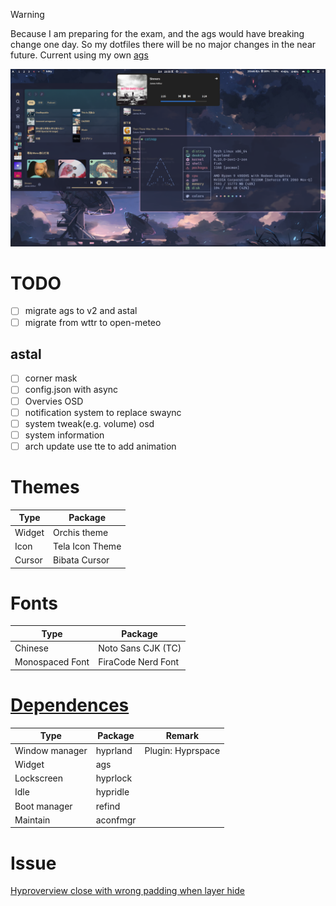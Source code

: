 > [!WARNING]
> Because I am preparing for the exam, and the ags would have breaking change one day.
> So my dotfiles there will be no major changes in the near future.
> Current using my own [ags](https://github.com/The-Lost-Light/ags/tree/search-by-wm-class)

![screenshot](.dotfiles/assets/screenshot.png)
# TODO
- [ ] migrate ags to v2 and astal
- [ ] migrate from wttr to open-meteo
## astal
- [ ] corner mask
- [ ] config.json with async
- [ ] Overvies OSD
- [ ] notification system to replace swaync
- [ ] system tweak(e.g. volume) osd
- [ ] system information
- [ ] arch update use tte to add animation

# Themes
|Type  |Package        |
|------|---------------|
|Widget|Orchis theme   |
|Icon  |Tela Icon Theme|
|Cursor|Bibata Cursor  |

# Fonts
|Type           |Package           |
|---------------|------------------|
|Chinese        |Noto Sans CJK (TC)|
|Monospaced Font|FiraCode Nerd Font|

# [Dependences](.config/aconfmgr/README.md)
|Type           |Package|Remark           |
|--------------|--------|-----------------|
|Window manager|hyprland|Plugin: Hyprspace|
|Widget        |ags     |
|Lockscreen    |hyprlock|
|Idle          |hypridle|
|Boot manager  |refind  |
|Maintain      |aconfmgr|

# Issue
[Hyproverview close with wrong padding when layer hide](https://github.com/KZDKM/Hyprspace/issues/78)
